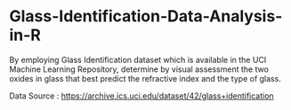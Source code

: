 # Glass-Identification-Data-Analysis-in-R

By employing Glass Identification dataset which is available in the UCI Machine Learning Repository, determine by visual assessment the two oxides in glass that best predict the refractive index and the type of glass.

Data Source : https://archive.ics.uci.edu/dataset/42/glass+identification
